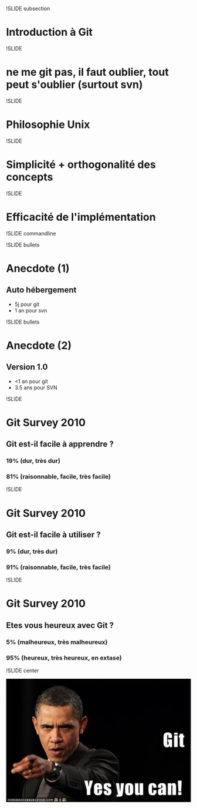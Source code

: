 !SLIDE subsection

# Introduction à Git

!SLIDE

# ne me git pas, il faut **oublier**, tout peut s&#39;oublier (surtout svn)

!SLIDE

# Philosophie Unix

!SLIDE

# Simplicité + orthogonalité des concepts

!SLIDE

# Efficacité de l&#39;implémentation

!SLIDE commandline

!SLIDE bullets

# Anecdote (1)
## Auto hébergement
* <span class="blue">5j</span> pour git
* <span class="red">1 an</span> pour svn

!SLIDE bullets

# Anecdote (2)
## Version 1.0
* <span class="blue"><1 an</span> pour git
* <span class="red">3.5 ans</span> pour SVN

!SLIDE

# Git Survey 2010
## Git est-il facile à apprendre ?
### <span class="red">19%</span> (dur, très dur)
### <span class="green">81%</span> (raisonnable, facile, très facile)

!SLIDE

# Git Survey 2010
## Git est-il facile à utiliser ?
### <span class="red">9%</span> (dur, très dur)
### <span class="green">91%</span> (raisonnable, facile, très facile)

!SLIDE

# Git Survey 2010
## Etes vous heureux avec Git ?
### <span class="red">5%</span> (malheureux, très malheureux)
### <span class="green">95%</span> (heureux, très heureux, en extase)

!SLIDE center

![obama](git-obama.jpg)
